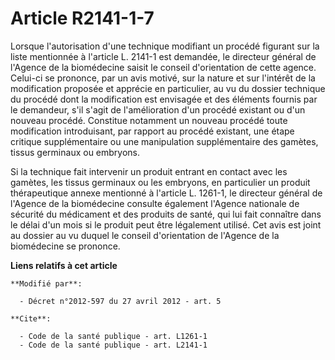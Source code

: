# Article R2141-1-7

Lorsque l'autorisation d'une technique modifiant un procédé figurant sur la liste mentionnée à l'article L. 2141-1 est
demandée, le directeur général de l'Agence de la biomédecine saisit le conseil d'orientation de cette agence. Celui-ci se
prononce, par un avis motivé, sur la nature et sur l'intérêt de la modification proposée et apprécie en particulier, au vu du
dossier technique du procédé dont la modification est envisagée et des éléments fournis par le demandeur, s'il s'agit de
l'amélioration d'un procédé existant ou d'un nouveau procédé. Constitue notamment un nouveau procédé toute modification
introduisant, par rapport au procédé existant, une étape critique supplémentaire ou une manipulation supplémentaire des
gamètes, tissus germinaux ou embryons. 

Si la technique fait intervenir un produit entrant en contact avec les gamètes, les tissus germinaux ou les embryons, en
particulier un produit thérapeutique annexe mentionné à l'article L. 1261-1, le directeur général de l'Agence de la
biomédecine consulte également l'Agence nationale de sécurité du médicament et des produits de santé, qui lui fait connaître
dans le délai d'un mois si le produit peut être légalement utilisé. Cet avis est joint au dossier au vu duquel le conseil
d'orientation de l'Agence de la biomédecine se prononce.

**Liens relatifs à cet article**

	**Modifié par**:

	  - Décret n°2012-597 du 27 avril 2012 - art. 5

	**Cite**:

	  - Code de la santé publique - art. L1261-1
	  - Code de la santé publique - art. L2141-1

